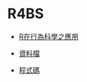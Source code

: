 # R4BS

- [R在行為科學之應用](http://www.yehyeh.com.tw/bookeng.aspx?mode=dbview&sysid=00107045)

 - [資料檔](https://github.com/ChingFanSheu/R4BS/tree/main/Data)
 - [程式碼](https://github.com/ChingFanSheu/R4BS/tree/main/Scripts)
